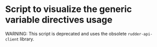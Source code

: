 # Script to visualize the generic variable directives usage

WARNING: This script is deprecated and uses the obsolete `rudder-api-client` library.
